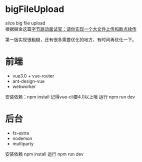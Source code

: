 # bigFileUpload
slice big file upload  
根据掘金这篇[字节跳动面试官：请你实现一个大文件上传和断点续传](https://juejin.im/post/6844904046436843527)

第一版实现很粗糙，还有很多需要优化的地方，有时间再优化一下。

# 前端
* vue3.0 + vue-router
* ant-design-vue
* webworker

安装依赖：npm install 记得vue-cli要4.0以上哦
运行 npm run dev


# 后台
* fs-extra 
* nodemon 
* multiparty

安装依赖 npm install 
运行 npm run dev
